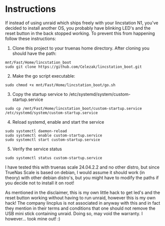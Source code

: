# Instructions

If instead of using unraid which ships freely with your lincstation N1, you've decided to install another OS, you probably have blinking LED's and the reset button in the back stopped working. To prevent this from happening follow these instructions:

1. Clone this project to your truenas home directory. After cloning you should have the path:
```
mnt/Fast/Home/lincstation_boot
sudo git clone https://github.com/Celezak/lincstation_boot.git
```

2. Make the go script executable:
```
sudo chmod +x mnt/Fast/Home/lincstation_boot/go.sh
```

3. Copy the startup service to /etc/systemd/system/custom-startup.service
```
sudo cp /mnt/Fast/Home/lincstation_boot/custom-startup.service /etc/systemd/system/custom-startup.service 
```

4. Reload systemd, enable and start the service
```
sudo systemctl daemon-reload
sudo systemctl enable custom-startup.service
sudo systemctl start custom-startup.service
```

5. Verify the service status
```
sudo systemctl status custom-startup.service
```

I have tested this with truenas scale 24.04.2.2 and no other distro, but since TrueNas Scale is based on debian, I would assume it should work (in theory) with other debian distro's, but you might have to modify the paths if you decide not to install it on root!

As mentioned in the disclaimer, this is my own little hack to get led's and the reset button working without having to run unraid, however this is my own hack! The company lincplus is not associated in anyway with this and in fact they mention in their terms and conditions that one should not remove the USB mini stick containing unraid. Doing so, may void the warranty. I however... took mine out! :)




